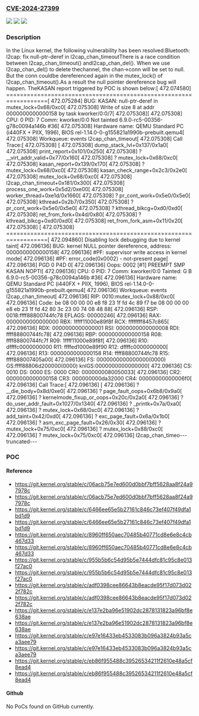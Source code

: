 ### [CVE-2024-27399](https://cve.mitre.org/cgi-bin/cvename.cgi?name=CVE-2024-27399)
![](https://img.shields.io/static/v1?label=Product&message=Linux&color=blue)
![](https://img.shields.io/static/v1?label=Version&message=3df91ea20e74%3C%20e137e2ba96e5%20&color=brighgreen)
![](https://img.shields.io/static/v1?label=Vulnerability&message=n%2Fa&color=brighgreen)

### Description

In the Linux kernel, the following vulnerability has been resolved:Bluetooth: l2cap: fix null-ptr-deref in l2cap_chan_timeoutThere is a race condition between l2cap_chan_timeout() andl2cap_chan_del(). When we use l2cap_chan_del() to delete thechannel, the chan->conn will be set to null. But the conn couldbe dereferenced again in the mutex_lock() of l2cap_chan_timeout().As a result the null pointer dereference bug will happen. TheKASAN report triggered by POC is shown below:[  472.074580] ==================================================================[  472.075284] BUG: KASAN: null-ptr-deref in mutex_lock+0x68/0xc0[  472.075308] Write of size 8 at addr 0000000000000158 by task kworker/0:0/7[  472.075308][  472.075308] CPU: 0 PID: 7 Comm: kworker/0:0 Not tainted 6.9.0-rc5-00356-g78c0094a146b #36[  472.075308] Hardware name: QEMU Standard PC (i440FX + PIIX, 1996), BIOS rel-1.14.0-0-g155821a1990b-prebuilt.qemu4[  472.075308] Workqueue: events l2cap_chan_timeout[  472.075308] Call Trace:[  472.075308]  <TASK>[  472.075308]  dump_stack_lvl+0x137/0x1a0[  472.075308]  print_report+0x101/0x250[  472.075308]  ? __virt_addr_valid+0x77/0x160[  472.075308]  ? mutex_lock+0x68/0xc0[  472.075308]  kasan_report+0x139/0x170[  472.075308]  ? mutex_lock+0x68/0xc0[  472.075308]  kasan_check_range+0x2c3/0x2e0[  472.075308]  mutex_lock+0x68/0xc0[  472.075308]  l2cap_chan_timeout+0x181/0x300[  472.075308]  process_one_work+0x5d2/0xe00[  472.075308]  worker_thread+0xe1d/0x1660[  472.075308]  ? pr_cont_work+0x5e0/0x5e0[  472.075308]  kthread+0x2b7/0x350[  472.075308]  ? pr_cont_work+0x5e0/0x5e0[  472.075308]  ? kthread_blkcg+0xd0/0xd0[  472.075308]  ret_from_fork+0x4d/0x80[  472.075308]  ? kthread_blkcg+0xd0/0xd0[  472.075308]  ret_from_fork_asm+0x11/0x20[  472.075308]  </TASK>[  472.075308] ==================================================================[  472.094860] Disabling lock debugging due to kernel taint[  472.096136] BUG: kernel NULL pointer dereference, address: 0000000000000158[  472.096136] #PF: supervisor write access in kernel mode[  472.096136] #PF: error_code(0x0002) - not-present page[  472.096136] PGD 0 P4D 0[  472.096136] Oops: 0002 [#1] PREEMPT SMP KASAN NOPTI[  472.096136] CPU: 0 PID: 7 Comm: kworker/0:0 Tainted: G    B              6.9.0-rc5-00356-g78c0094a146b #36[  472.096136] Hardware name: QEMU Standard PC (i440FX + PIIX, 1996), BIOS rel-1.14.0-0-g155821a1990b-prebuilt.qemu4[  472.096136] Workqueue: events l2cap_chan_timeout[  472.096136] RIP: 0010:mutex_lock+0x88/0xc0[  472.096136] Code: be 08 00 00 00 e8 f8 23 1f fd 4c 89 f7 be 08 00 00 00 e8 eb 23 1f fd 42 80 3c 23 00 74 08 48 88[  472.096136] RSP: 0018:ffff88800744fc78 EFLAGS: 00000246[  472.096136] RAX: 0000000000000000 RBX: 1ffff11000e89f8f RCX: ffffffff8457c865[  472.096136] RDX: 0000000000000001 RSI: 0000000000000008 RDI: ffff88800744fc78[  472.096136] RBP: 0000000000000158 R08: ffff88800744fc7f R09: 1ffff11000e89f8f[  472.096136] R10: dffffc0000000000 R11: ffffed1000e89f90 R12: dffffc0000000000[  472.096136] R13: 0000000000000158 R14: ffff88800744fc78 R15: ffff888007405a00[  472.096136] FS:  0000000000000000(0000) GS:ffff88806d200000(0000) knlGS:0000000000000000[  472.096136] CS:  0010 DS: 0000 ES: 0000 CR0: 0000000080050033[  472.096136] CR2: 0000000000000158 CR3: 000000000da32000 CR4: 00000000000006f0[  472.096136] Call Trace:[  472.096136]  <TASK>[  472.096136]  ? __die_body+0x8d/0xe0[  472.096136]  ? page_fault_oops+0x6b8/0x9a0[  472.096136]  ? kernelmode_fixup_or_oops+0x20c/0x2a0[  472.096136]  ? do_user_addr_fault+0x1027/0x1340[  472.096136]  ? _printk+0x7a/0xa0[  472.096136]  ? mutex_lock+0x68/0xc0[  472.096136]  ? add_taint+0x42/0xd0[  472.096136]  ? exc_page_fault+0x6a/0x1b0[  472.096136]  ? asm_exc_page_fault+0x26/0x30[  472.096136]  ? mutex_lock+0x75/0xc0[  472.096136]  ? mutex_lock+0x88/0xc0[  472.096136]  ? mutex_lock+0x75/0xc0[  472.096136]  l2cap_chan_timeo---truncated---

### POC

#### Reference
- https://git.kernel.org/stable/c/06acb75e7ed600d0bbf7bff5628aa8f24a97978c
- https://git.kernel.org/stable/c/06acb75e7ed600d0bbf7bff5628aa8f24a97978c
- https://git.kernel.org/stable/c/6466ee65e5b27161c846c73ef407f49dfa1bd1d9
- https://git.kernel.org/stable/c/6466ee65e5b27161c846c73ef407f49dfa1bd1d9
- https://git.kernel.org/stable/c/8960ff650aec70485b40771cd8e6e8c4cb467d33
- https://git.kernel.org/stable/c/8960ff650aec70485b40771cd8e6e8c4cb467d33
- https://git.kernel.org/stable/c/955b5b6c54d95b5e7444dfc81c95c8e013f27ac0
- https://git.kernel.org/stable/c/955b5b6c54d95b5e7444dfc81c95c8e013f27ac0
- https://git.kernel.org/stable/c/adf0398cee86643b8eacde95f17d073d022f782c
- https://git.kernel.org/stable/c/adf0398cee86643b8eacde95f17d073d022f782c
- https://git.kernel.org/stable/c/e137e2ba96e51902dc2878131823a96bf8e638ae
- https://git.kernel.org/stable/c/e137e2ba96e51902dc2878131823a96bf8e638ae
- https://git.kernel.org/stable/c/e97e16433eb4533083b096a3824b93a5ca3aee79
- https://git.kernel.org/stable/c/e97e16433eb4533083b096a3824b93a5ca3aee79
- https://git.kernel.org/stable/c/eb86f955488c39526534211f2610e48a5cf8ead4
- https://git.kernel.org/stable/c/eb86f955488c39526534211f2610e48a5cf8ead4

#### Github
No PoCs found on GitHub currently.

